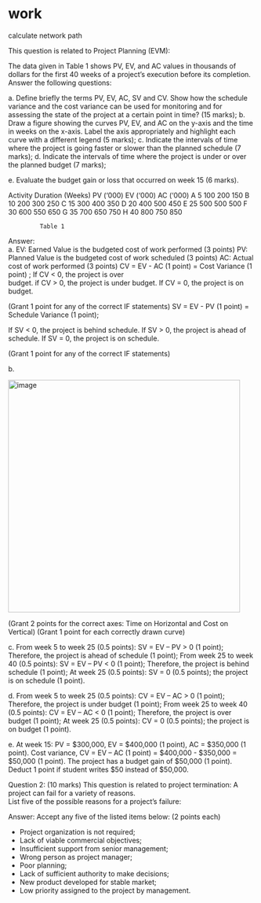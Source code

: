 # work


calculate network path


This question is related to Project Planning (EVM): 
 
The data given in Table 1 shows PV, EV, and AC values in thousands of dollars for the first 40 weeks of a project’s execution before its completion. Answer the following questions:  
 
a.	Define briefly the terms PV, EV, AC, SV and CV. Show how the schedule variance and the cost variance can be used for monitoring and for assessing the state of the project at a certain point in time? 
(15 marks); 
b.	Draw a figure showing the curves PV, EV, and AC on the y-axis and the time in weeks on the x-axis. Label the axis appropriately and highlight each curve with a different legend (5 marks); 
c.	Indicate the intervals of time where the project is going faster or slower than the planned schedule (7 marks); 
d.	Indicate the intervals of time where the project is under or over the planned budget (7 marks);











 
e.	Evaluate the budget gain or loss that occurred on week 15 (6 marks). 
 
Activity 	Duration (Weeks) 
PV (‘000) 	EV (‘000) 	AC (‘000) 
A 	5 	100 	200 	150 
B 	10 	200 	300 	250 
C 	15 	300 	400 	350 
D 	20 	400 	500 	450 
E 	25 	500 	500 	500 
F 	30 	600 	550 	650 
G 	35 	700 	650 	750 
H 	40 	800 	750 	850 

	         Table 1 
 
Answer:   
a. EV: Earned Value is the budgeted cost of work performed (3 points) 
PV: Planned Value is the budgeted cost of work scheduled (3 points) 
AC: Actual cost of work performed (3 points) 
CV = EV - AC 	(1 point) 	= Cost Variance 	(1 point)	; If CV < 0, the project is over	 
budget. if CV > 0, the project is under budget. If CV = 0, the project is on budget.
 
(Grant 1 point for any of the correct IF statements) 
SV = EV - PV (1 point) = Schedule Variance (1 point); 






If SV < 0, the project is behind schedule. If SV > 0, the project is ahead of schedule. If SV = 0, the project is on schedule.  





(Grant 1 point for any of the correct IF statements) 



b.  
 
 

<img width="473" alt="image" src="https://user-images.githubusercontent.com/63984422/147290095-a0625e6b-900f-4072-a024-a60cae46d3e3.png">


 




(Grant 2 points for the correct axes: Time on Horizontal and Cost on Vertical) (Grant 1 point for each correctly drawn curve) 
 
c.	From week 5 to week 25 (0.5 points): SV = EV – PV > 0 (1 point); Therefore, the project is ahead of schedule (1 point); 
From week 25 to week 40 (0.5 points): SV = EV – PV < 0 (1 point); Therefore, the project is behind schedule (1 point); 
 At week 25 (0.5 points): SV = 0 (0.5 points); the project is on schedule (1   point). 
 
d.	From week 5 to week 25 (0.5 points): CV = EV – AC > 0 (1 point); Therefore, the project is under budget (1 point); 
From week 25 to week 40 (0.5 points): CV = EV – AC < 0 (1 point); Therefore, the project is over budget (1 point); 
At week 25 (0.5 points): CV = 0 (0.5 points); the project is on budget (1 point). 
 
e.	At week 15: PV = $300,000, EV = $400,000 (1 point), AC = $350,000 (1 point).  Cost variance, CV = EV – AC (1 point) = $400,000 - $350,000 = $50,000 (1 point). The project has a budget gain of $50,000 (1 point). Deduct 1 point if student writes $50 instead of $50,000. 
  















Question 2: (10 marks) 
This question is related to project termination: 
A project can fail for a variety of reasons.  
List five of the possible reasons for a project’s failure: 
 
 
Answer:  Accept any five of the listed items below: (2 points each) 
-	Project organization is not required; 
-	Lack of viable commercial objectives; 
-	Insufficient support from senior management; 
-	Wrong person as project manager; 
-	Poor planning; 
-	Lack of sufficient authority to make decisions; 
-	New product developed for stable market; 
-	Low priority assigned to the project by management. 
 
 
 
 
 
 
 
 
 
 
 
 
 

